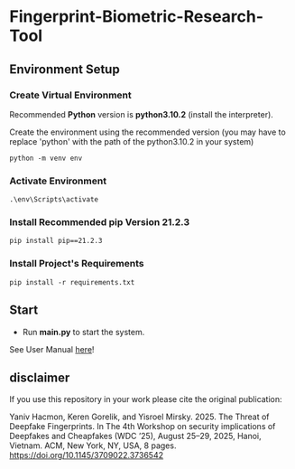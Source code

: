 # Fingerprint-Biometric-Research-Tool

## Environment Setup

### Create Virtual Environment

Recommended **Python** version is **python3.10.2** (install the interpreter).

Create the environment using the recommended version (you may have to replace 'python' with the path of the python3.10.2
in your system)

```
python -m venv env
```

### Activate Environment

```
.\env\Scripts\activate
```

### Install Recommended pip Version 21.2.3

``` 
pip install pip==21.2.3
```

### Install Project's Requirements

```
pip install -r requirements.txt
```

## Start

* Run **main.py** to start the system.

See User Manual [here](https://github.com/okashaluai/Fingerprint-Biometric-Research-Tool/blob/main/Docs/User%20Manual.pdf)!

## disclaimer
If you use this repository in your work please cite the original publication: 

Yaniv Hacmon, Keren Gorelik, and Yisroel Mirsky. 2025. The Threat of
Deepfake Fingerprints. In The 4th Workshop on security implications of
Deepfakes and Cheapfakes (WDC ’25), August 25–29, 2025, Hanoi, Vietnam.
ACM, New York, NY, USA, 8 pages. https://doi.org/10.1145/3709022.3736542
